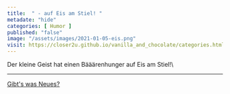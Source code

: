 ```yaml
--- 
title:  " - auf Eis am Stiel! "
metadate: "hide"
categories: [ Humor ]
published: "false"
image: "/assets/images/2021-01-05-eis.png"
visit: https://closer2u.github.io/vanilla_and_chocolate/categories.html#humor
---
```



Der kleine Geist hat einen Bääärenhunger auf Eis am Stiel!\



***

[Gibt's was Neues?](https://github.com/Closer2U)